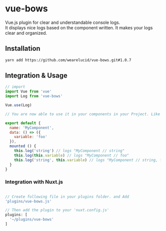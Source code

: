 # vue-bows

Vue.js plugin for clear and understandable console logs. <br>
It displays nice logs based on the component
written. It makes your logs clear and organized.

## Installation

```bash
yarn add https://github.com/wearelucid/vue-bows.git#1.0.7
```

## Integration & Usage

```javascript
// import
import Vue from 'vue'
import Log from 'vue-bows'

Vue.use(Log)
```
```javascript
// You are now able to use it in your components in your Project. Like this:

export default {
  name: 'MyComponent',
  data: () => ({
    variable: 'foo'
  }),
  mounted () {
    this.log('string') // logs "MyComponent // string"
    this.log(this.variable) // logs "MyComponent // foo"
    this.log('string', this.variable) // logs "MyComponent // string, foo"
  }
}
```

### Integration with Nuxt.js
```javascript

// Create following file in your plugins folder. and Add
'plugins/vue-bows.js'

// Then add the plugin to your 'nuxt.config.js'
plugins: [
  '~/plugins/vue-bows'
]
```
